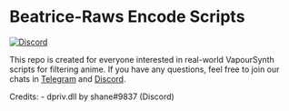 # Beatrice-Raws Encode Scripts
[![Discord](https://img.shields.io/discord/428880679695024138.svg?logo=Discord)](https://discordapp.gg/428880679695024138)

This repo is created for everyone interested in real-world VapourSynth scripts for filtering anime.
If you have any questions, feel free to join our chats in [Telegram](https://t.me/BeatriceRaw) and [Discord](https://discordapp.com/invite/R4Hsntp).

Credits:
    - dpriv.dll by shane#9837 (Discord)